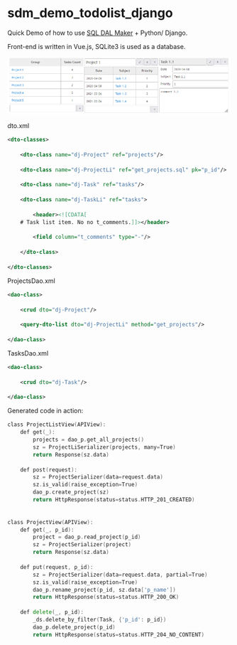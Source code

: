 # sdm_demo_todolist_django
Quick Demo of how to use [SQL DAL Maker](https://github.com/panedrone/sqldalmaker) + Python/ Django.

Front-end is written in Vue.js, SQLite3 is used as a database.

![demo-go.png](demo-go.png)

dto.xml
```xml
<dto-classes>

    <dto-class name="dj-Project" ref="projects"/>

    <dto-class name="dj-ProjectLi" ref="get_projects.sql" pk="p_id"/>

    <dto-class name="dj-Task" ref="tasks"/>

    <dto-class name="dj-TaskLi" ref="tasks">

        <header><![CDATA[
    # Task list item. No no t_comments.]]></header>

        <field column="t_comments" type="-"/>

    </dto-class>

</dto-classes>
```
ProjectsDao.xml
```xml
<dao-class>
    
    <crud dto="dj-Project"/>

    <query-dto-list dto="dj-ProjectLi" method="get_projects"/>

</dao-class>
```
TasksDao.xml
```xml
<dao-class>
    
    <crud dto="dj-Task"/>

</dao-class>
```
Generated code in action:
```go
class ProjectListView(APIView):
    def get(_):
        projects = dao_p.get_all_projects()
        sz = ProjectLiSerializer(projects, many=True)
        return Response(sz.data)
    
    def post(request):
        sz = ProjectSerializer(data=request.data)
        sz.is_valid(raise_exception=True)
        dao_p.create_project(sz)
        return HttpResponse(status=status.HTTP_201_CREATED)


class ProjectView(APIView):
    def get(_, p_id):
        project = dao_p.read_project(p_id)
        sz = ProjectSerializer(project)
        return Response(sz.data)
    
    def put(request, p_id):
        sz = ProjectSerializer(data=request.data, partial=True)
        sz.is_valid(raise_exception=True)
        dao_p.rename_project(p_id, sz.data['p_name'])
        return HttpResponse(status=status.HTTP_200_OK)
    
    def delete(_, p_id):
        _ds.delete_by_filter(Task, {'p_id': p_id})
        dao_p.delete_project(p_id)
        return HttpResponse(status=status.HTTP_204_NO_CONTENT)
```